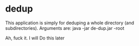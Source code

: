 # dedup
This application is simply for deduping a whole directory (and subdirectories). 
Arguments are: java -jar de-dup.jar -root <root1> <root2> 

Ah, fuck it. I will Do this later
